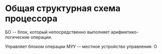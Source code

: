 
# Общая структурная схема процессора


БО -- блок, который непосредственно выполняет арифметико-логические операции.

Управляет блоком операции МУУ -- местное устройство управления. О
<!--stackedit_data:
eyJoaXN0b3J5IjpbMTIxODgwMjc3NSwxNTUyNDQ1NDhdfQ==
-->